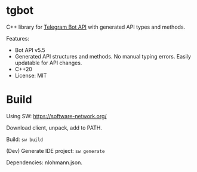 # tgbot

C++ library for [Telegram Bot API](https://core.telegram.org/bots/api) with generated API types and methods.

Features:

* Bot API v5.5
* Generated API structures and methods. No manual typing errors. Easily updatable for API changes.
* C++20
* License: MIT

# Build

Using SW: https://software-network.org/

Download client, unpack, add to PATH.

Build: `sw build`

(Dev) Generate IDE project: `sw generate`

Dependencies: nlohmann.json.
